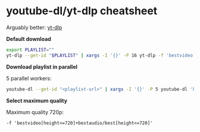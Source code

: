 
# youtube-dl/yt-dlp cheatsheet

Arguably better: [yt-dlp](https://github.com/yt-dlp/yt-dlp)

**Default download**
```bash
export PLAYLIST=""
yt-dlp --get-id "$PLAYLIST" | xargs -I '{}' -P 16 yt-dlp -f 'bestvideo[height<=720]+bestaudio/best[height<=720]' 'https://youtube.com/watch?v={}'
```

**Download playlist in parallel**

5 parallel workers:
```bash
youtube-dl --get-id "<playlist-url>" | xargs -I '{}' -P 5 youtube-dl 'https://youtube.com/watch?v={}'
```

**Select maximum quality**

Maximum quality 720p:
```
-f 'bestvideo[height<=720]+bestaudio/best[height<=720]'
```
